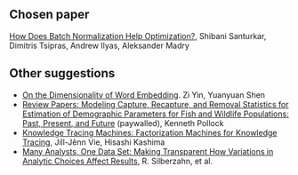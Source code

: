 ## Chosen paper

[How Does Batch Normalization Help Optimization?](http://papers.nips.cc/paper/7515-how-does-batch-normalization-help-optimization), Shibani Santurkar, Dimitris Tsipras, Andrew Ilyas, Aleksander Madry

## Other suggestions

* [On the Dimensionality of Word Embedding](http://papers.nips.cc/paper/7368-on-the-dimensionality-of-word-embedding). Zi Yin, Yuanyuan Shen
* [Review Papers: Modeling Capture, Recapture, and Removal Statistics for Estimation of Demographic Parameters for Fish and Wildlife Populations: Past, Present, and Future](https://www.tandfonline.com/doi/abs/10.1080/01621459.1991.10475022) (paywalled), Kenneth Pollock
* [Knowledge Tracing Machines: Factorization Machines for Knowledge Tracing](https://arxiv.org/abs/1811.03388), Jill-Jênn Vie, Hisashi Kashima
* [Many Analysts, One Data Set: Making Transparent How Variations in Analytic Choices Affect Results](https://journals.sagepub.com/doi/abs/10.1177/2515245917747646), R. Silberzahn, et al.
